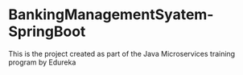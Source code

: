 # BankingManagementSyatem-SpringBoot
This is the project created as part of the Java Microservices training program by Edureka
